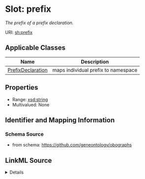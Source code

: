# Slot: prefix
_The prefix of a prefix declaration._


URI: [sh:prefix](https://w3id.org/shacl/prefix)



<!-- no inheritance hierarchy -->




## Applicable Classes

| Name | Description |
| --- | --- |
[PrefixDeclaration](PrefixDeclaration.md) | maps individual prefix to namespace






## Properties

* Range: [xsd:string](http://www.w3.org/2001/XMLSchema#string)
* Multivalued: None







## Identifier and Mapping Information







### Schema Source


* from schema: https://github.com/geneontology/obographs




## LinkML Source

<details>
```yaml
name: prefix
description: The prefix of a prefix declaration.
from_schema: https://github.com/geneontology/obographs
rank: 1000
slot_uri: sh:prefix
alias: prefix
owner: PrefixDeclaration
domain_of:
- PrefixDeclaration
range: string

```
</details>
